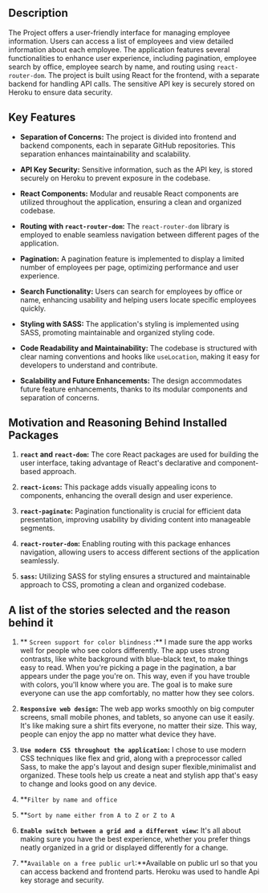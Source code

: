 ## Description
The Project offers a user-friendly interface for managing employee information. Users can access a list of employees and view detailed information about each employee. The application features several functionalities to enhance user experience, including pagination, employee search by office, employee search by name, and routing using `react-router-dom`. The project is built using React for the frontend, with a separate backend for handling API calls. The sensitive API key is securely stored on Heroku to ensure data security.

## Key Features

- **Separation of Concerns:** The project is divided into frontend and backend components, each in separate GitHub repositories. This separation enhances maintainability and scalability.

- **API Key Security:** Sensitive information, such as the API key, is stored securely on Heroku to prevent exposure in the codebase.

- **React Components:** Modular and reusable React components are utilized throughout the application, ensuring a clean and organized codebase.

- **Routing with `react-router-dom`:** The `react-router-dom` library is employed to enable seamless navigation between different pages of the application.

- **Pagination:** A pagination feature is implemented to display a limited number of employees per page, optimizing performance and user experience.

- **Search Functionality:** Users can search for employees by office or name, enhancing usability and helping users locate specific employees quickly.

- **Styling with SASS:** The application's styling is implemented using SASS, promoting maintainable and organized styling code.

- **Code Readability and Maintainability:** The codebase is structured with clear naming conventions and hooks like `useLocation`, making it easy for developers to understand and contribute.

- **Scalability and Future Enhancements:** The design accommodates future feature enhancements, thanks to its modular components and separation of concerns.

## Motivation and Reasoning Behind Installed Packages

1. **`react` and `react-dom`:** The core React packages are used for building the user interface, taking advantage of React's declarative and component-based approach.

2. **`react-icons`:** This package adds visually appealing icons to components, enhancing the overall design and user experience.

3. **`react-paginate`:** Pagination functionality is crucial for efficient data presentation, improving usability by dividing content into manageable segments.

4. **`react-router-dom`:** Enabling routing with this package enhances navigation, allowing users to access different sections of the application seamlessly.

5. **`sass`:** Utilizing SASS for styling ensures a structured and maintainable approach to CSS, promoting a clean and organized codebase.

## A list of the stories selected and the reason behind it

1. ** `Screen support for color blindness` :** I made sure the app works well for people who see colors differently. The app uses strong contrasts, like white background with blue-black text, to make things easy to read. When you're picking a page in the pagination, a bar appears under the page you're on. This way, even if you have trouble with colors, you'll know where you are. The goal is to make sure everyone can use the app comfortably, no matter how they see colors.

2. **`Responsive web design`:** The web app works smoothly on big computer screens, small mobile phones, and tablets, so anyone can use it easily. It's like making sure a shirt fits everyone, no matter their size. This way, people can enjoy the app no matter what device they have.

3. **`Use modern CSS throughout the application`:** I chose to use modern CSS techniques like flex and grid, along with a preprocessor called Sass, to make the app's layout and design super flexible,minimalist and organized. These tools help us create a neat and stylish app that's easy to change and looks good on any device.

4. **`Filter by name and office`

5. **`Sort by name either from A to Z or Z to A`

6. **`Enable switch between a grid and a different view`:** It's all about making sure you have the best experience, whether you prefer things neatly organized in a grid or displayed differently for a change.

7. **`Available on a free public url`:**Available on public url so that you can access backend and frontend parts. Heroku was used to handle Api key storage and security.






